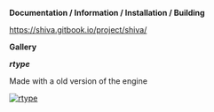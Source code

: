 **Documentation / Information / Installation / Building**

https://shiva.gitbook.io/project/shiva/

**Gallery**

***rtype***

Made with a old version of the engine

[![rtype](http://img.youtube.com/vi/SnQ3Jh0vudg/maxresdefault.jpg
)](https://www.youtube.com/watch?v=SnQ3Jh0vudg)
